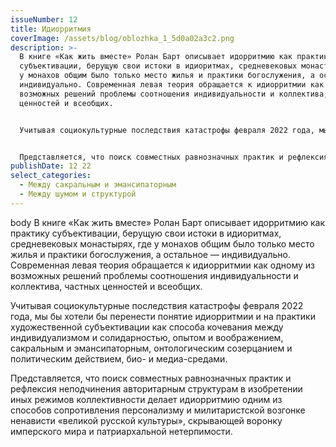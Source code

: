 ```yaml
---
issueNumber: 12
title: Идиорритмия
coverImage: /assets/blog/oblozhka_1_5d0a02a3c2.png
description: >-
  В книге «Как жить вместе» Ролан Барт описывает идорритмию как практику
  субъективации, берущую свои истоки в идиоритмах, средневековых монастырях, где
  у монахов общим было только место жилья и практики богослужения, а остальное —
  индивидуально. Современная левая теория обращается к идиорритмии как одному из
  возможных решений проблемы соотношения индивидуальности и коллектива, частных
  ценностей и всеобщих.


  Учитывая социокультурные последствия катастрофы февраля 2022 года, мы бы хотели бы перенести понятие идиорритмии и на практики художественной субъективации как способа кочевания между индивидуализмом и солидарностью, опытом и воображением, сакральным и эмансипаторным, онтологическим созерцанием и политическим действием, био- и медиа-средами.


  Представляется, что поиск совместных равнозначных практик и рефлексия неподчинения авторитарным структурам в изобретении иных режимов коллективности делает идиорритмию одним из способов сопротивления персонализму и милитаристской возгонке ненависти «великой русской культуры», скрывающей воронку имперского мира и патриархальной нетерпимости.
publishDate: 12 22
select_categories:
  - Между сакральным и эмансипаторным
  - Между шумом и структурой
---
```

body В книге «Как жить вместе» Ролан Барт описывает идорритмию как практику субъективации, берущую свои истоки в идиоритмах, средневековых монастырях, где у монахов общим было только место жилья и практики богослужения, а остальное — индивидуально. Современная левая теория обращается к идиорритмии как одному из возможных решений проблемы соотношения индивидуальности и коллектива, частных ценностей и всеобщих.

Учитывая социокультурные последствия катастрофы февраля 2022 года, мы бы хотели бы перенести понятие идиорритмии и на практики художественной субъективации как способа кочевания между индивидуализмом и солидарностью, опытом и воображением, сакральным и эмансипаторным, онтологическим созерцанием и политическим действием, био- и медиа-средами.

Представляется, что поиск совместных равнозначных практик и рефлексия неподчинения авторитарным структурам в изобретении иных режимов коллективности делает идиорритмию одним из способов сопротивления персонализму и милитаристской возгонке ненависти «великой русской культуры», скрывающей воронку имперского мира и патриархальной нетерпимости.